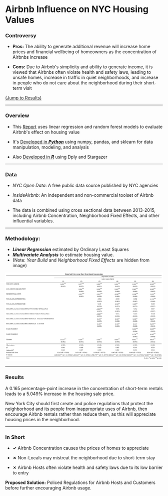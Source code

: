 <a name="TOP"></a>

# Airbnb Influence on NYC Housing Values 

### Controversy
* **Pros:** The ability to generate additional revenue will increase home prices and financial wellbeing of homeowners as the concentration of Airbnbs increase

* **Cons:** Due to Airbnb's simplicity and ability to generate income, it is viewed that Airbnbs often violate health and safety laws, leading to unsafe homes, increase in traffic in quiet neighborhoods, and increase in people who do not care about the neighborhood during their short-term visit

[(Jump to Results)](#Results) 
___

### Overview
* This [Report](https://github.com/eng-jonathan/Airbnb_on_HousingValue/blob/main/Report/Airbnb_on_HousingValue.pdf) uses linear regression and random forest models to evaluate Airbnb's effect on housing value

* It's [Developed in ***Python***](https://github.com/eng-jonathan/Airbnb_on_HousingValue/blob/main/Report/Airbnb_on_HousingValue.ipynb) using numpy, pandas, and sklearn for data manipulation, modeling, and analysis

* Also [Developed in ***R***](https://github.com/eng-jonathan/Airbnb_on_HousingValue/blob/main/Report/Airbnb_on_HousingValue.Rmd) using Dply and Stargazer
___
### Data
* *NYC Open Data*: A free public data source published by NYC agencies

* *InsideAirbnb*: An independent and non-commercial toolset of Airbnb data

* The data is combined using cross sectional data between 2013-2015, including Airbnb Concentration, Neighborhood Fixed Effects, and other influential variables. 
___
### Methodology:
* ***Linear Regression*** estimated by Ordinary Least Squares
* ***Multivariate Analysis*** to estimate housing value. 
* (Note: *Year Build* and *Neighborhood Fixed Effects* are hidden from image)

<img src = "Images/MultiRegression%20output.jpg" width = "1050">

<a name="Results"></a>
___
### Results
A 0.165 percentage-point increase in the concentration of short-term rentals leads to a 5.049% increase in the housing sale price. 

New York City should first create and police regulations that protect the neighborhood and its people from inappropriate uses of Airbnb, then encourage Airbnb rentals rather than reduce them, as this will appreciate housing prices in the neighborhood.
___
### In Short
* **✓** Airbnb Concentration causes the prices of homes to appreciate 

* **✗** Non-Locals may mistreat the neighborhood due to short-term stay 

* **✗** Airbnb Hosts often violate health and safety laws due to its low barrier to entry

**Proposed Solution:** Policed Regulations for Airbnb Hosts and Customers before further encouraging Airbnb usage.
